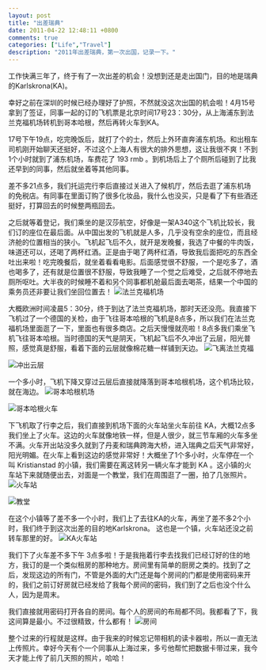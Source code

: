 ```yaml
---
layout: post
title: "出差瑞典"
date: 2011-04-22 12:48:11 +0800
comments: true
categories: ["Life","Travel"]
description: "2011年出差瑞典，第一次出国，记录一下。"
---
```


工作快满三年了，终于有了一次出差的机会！没想到还是走出国门，目的地是瑞典的Karlskrona(KA)。

幸好之前在深圳的时候已经办理好了护照，不然就没这次出国的机会啦！4月15号拿到了签证，同事一起的订的飞机票是北京时间17号23：30分，从上海浦东到法兰克福机场转机到哥本哈根，然后再转火车到KA。
<!-- more -->

17号下午19点，吃完晚饭后，就打了个的士，然后上外环直奔浦东机场。和出租车司机刚开始聊天还挺好，不过这个上海人有很大的排外思想，这让我很不爽！不到1个小时就到了浦东机场，车费花了 193 rmb 。到机场后上了个厕所后碰到了比我还早到的同事，然后就坐着等其他同事。

差不多21点多，我们托运完行李后直接过关进入了候机厅，然后去逛了浦东机场的免税店。有同事在里面订购了很多化妆品，我什么也没买，只是看了下有些酒还挺好，打算回去的时候整两瓶回去。

之后就等着登记，我们乘坐的是汉莎航空，好像是一架A340这个飞机比较长，我们订的座位在最后面。从中国出发的飞机就是人多，几乎没有空余的座位，而且经济舱的位置相当的狭小。飞机起飞后不久，就开是发晚餐，我选了中餐的牛肉饭，味道还可以，还喝了两杯红酒。正是由于喝了两杯红酒，导致我后面把吃的东西全吐出来啦！吃完晚餐后，就坐着看看电影。后面感觉很不舒服，一个是吃多了，酒也喝多了，还有就是位置很不舒服，导致我睡了一个觉之后难受，之后就不停地去厕所呕吐。大半夜的时候睡不着和另个同事都机舱最后面去喝茶，结果一个中国的乘务员还非要让我们坐回位置去！
![法兰克福机场][pic_1]

大概欧洲时间凌晨5：30分，终于到达了法兰克福机场，那时天还没亮。我直接下飞机过了一个德国的关检，由于飞往哥本哈根的飞机是8点多，所以我们在法兰克福机场里面逛了一下，里面也有很多商店。之后天慢慢就亮啦！8点多我们乘坐飞机飞往哥本哈根。当时德国的天气是阴天，飞机起飞后不久冲出了云层，阳光普照，感觉真是舒服，看着下面的云层就像棉花糖一样铺到天边。
![飞离法兰克福][pic_2]

![冲出云层][pic_3]

一个多小时，飞机下降又穿过云层后直接就降落到哥本哈根机场，这个机场比较，就在海边。
![哥本哈根机场][pic_4]

![哥本哈根火车][pic_5]

下飞机取了行李之后，我们直接到机场下面的火车站坐火车前往 KA，大概12点多我们坐上了火车。这边的火车就像地铁一样，但是人很少，就三节车厢的火车多坐不满。火车开出站没多久就到了丹麦和瑞典跨海大桥，进入瑞典之后天气非常好，阳光明媚。在火车上看到这边的感觉非常好！大概坐了1个多小时，火车停在一个叫 Kristianstad 的小镇，我们需要在离这转另一辆火车才能到 KA 。这小镇的火车站下来就随便出去，对面是一个教堂，我们在周围逛了一圈，拍了几张照片。
![火车站][pic_6]

![教堂][pic_7]

在这个小镇等了差不多一个小时，我们上了去往KA的火车，再坐了差不多2个小时，我们终于到这次出差的目的地Karlskrona。 这也是一个镇，火车站还没之前转车那里的好。
![KA火车站][pic_8]

我们下了火车差不多下午 3点多啦！于是我拖着行李去找我们已经订好的住的地方，我订的是一个类似租房的那种地方。房间里有简单的厨房之类的。找到了之后，发现这边的所有门，不管是外面的大门还是每个房间的门都是使用密码来开的，我们之前订好房就已经发给了我每个房间的密码，我们到了之后也没个什么人，因为是周末。

我们直接就用密码打开各自的房间。每个人的房间的布局都不同。我都看了下，我这间算是最小。不过很精致，什么都有！
![房间][pic_9]

整个过来的行程就是这样。由于我来的时候忘记带相机的读卡器啦，所以一直无法上传照片。幸好今天有个一个同事从上海过来，多亏他帮忙把数据卡带过来，我今天才能上传了前几天照的照片，哈哈！

[pic_1]: https://lh5.googleusercontent.com/-TyS6rESZF14/ToFyZbKhM6I/AAAAAAAAAk4/oVZgEWEDYSM/w945-h709-no/DSC05707.JPG
[pic_2]: https://lh5.googleusercontent.com/-nRnfcWLfyWU/ToFyZZOBLBI/AAAAAAAAAk4/LlnMmhj28H4/w945-h709-no/DSC05713.JPG
[pic_3]: https://lh3.googleusercontent.com/-BpKy-JwAYTI/ToFyZdrDrBI/AAAAAAAAAk4/NHr_z46np9g/w945-h709-no/DSC05718.JPG
[pic_4]: https://lh6.googleusercontent.com/-_IzEfNJ0E28/ToFyZcDqMyI/AAAAAAAAAk4/8dbwxQp5Br0/w945-h709-no/DSC05740.JPG
[pic_5]: https://lh6.googleusercontent.com/-EjNWy1q0Trw/ToFyZfQOaiI/AAAAAAAAAk4/DcKoUuB1nfQ/w945-h709-no/DSC05746.JPG
[pic_6]: https://lh3.googleusercontent.com/--8ZuwkomL6g/ToFyZUCLa4I/AAAAAAAAAk4/gZfa-BRaQIQ/w945-h709-no/DSC05758.JPG
[pic_7]: https://lh4.googleusercontent.com/-cOwYRdBAof4/ToFyZTMAL2I/AAAAAAAAAk4/1l-kkFQCs0c/w945-h709-no/DSC05765.JPG
[pic_8]: https://lh5.googleusercontent.com/-qI2umgLvimU/ToFyZQ3dyhI/AAAAAAAAAk4/p2uGDJMnVng/w945-h709-no/DSC05786.JPG
[pic_9]: https://lh4.googleusercontent.com/-OYMc4CFcODs/ToFyZXo4dwI/AAAAAAAAAk4/obXD7ZreJVY/w945-h709-no/DSC05853.JPG
